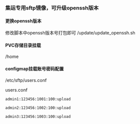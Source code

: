 ### 集运专用sftp镜像，可升级openssh版本

#### 更换openssh版本
修改脚本中openssh版本号打包即可 /update/update_openssh.sh

#### PVC存储目录挂载
/home

#### configmap挂载账号密码配置
/etc/sftp/users.conf

users.conf

`
admin1:123456:1001:100:upload
`

`
admin2:123456:1002:100:upload
`

`
admin3:123456:1003:100:upload
`